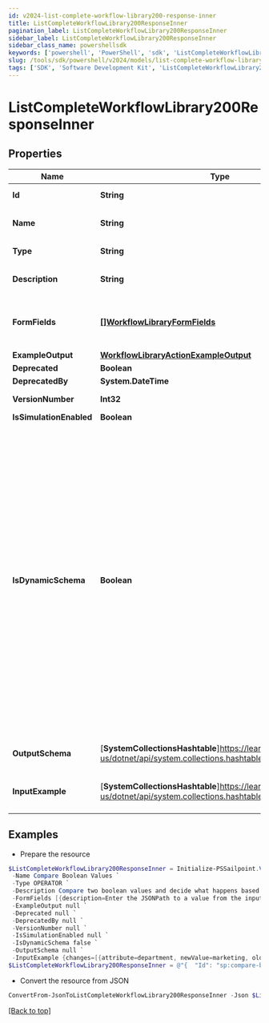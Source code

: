 ```yaml
---
id: v2024-list-complete-workflow-library200-response-inner
title: ListCompleteWorkflowLibrary200ResponseInner
pagination_label: ListCompleteWorkflowLibrary200ResponseInner
sidebar_label: ListCompleteWorkflowLibrary200ResponseInner
sidebar_class_name: powershellsdk
keywords: ['powershell', 'PowerShell', 'sdk', 'ListCompleteWorkflowLibrary200ResponseInner', 'V2024ListCompleteWorkflowLibrary200ResponseInner'] 
slug: /tools/sdk/powershell/v2024/models/list-complete-workflow-library200-response-inner
tags: ['SDK', 'Software Development Kit', 'ListCompleteWorkflowLibrary200ResponseInner', 'V2024ListCompleteWorkflowLibrary200ResponseInner']
---
```



# ListCompleteWorkflowLibrary200ResponseInner

## Properties

Name | Type | Description | Notes
------------ | ------------- | ------------- | -------------
**Id** | **String** | Operator ID. | [optional] 
**Name** | **String** | Operator friendly name | [optional] 
**Type** | **String** | Operator type | [optional] 
**Description** | **String** | Description of the operator | [optional] 
**FormFields** | [**[]WorkflowLibraryFormFields**](workflow-library-form-fields) | One or more inputs that the operator accepts | [optional] 
**ExampleOutput** | [**WorkflowLibraryActionExampleOutput**](workflow-library-action-example-output) |  | [optional] 
**Deprecated** | **Boolean** |  | [optional] 
**DeprecatedBy** | **System.DateTime** |  | [optional] 
**VersionNumber** | **Int32** | Version number | [optional] 
**IsSimulationEnabled** | **Boolean** |  | [optional] 
**IsDynamicSchema** | **Boolean** | Determines whether the dynamic output schema is returned in place of the action's output schema. The dynamic schema lists non-static properties, like properties of a workflow form where each form has different fields. These will be provided dynamically based on available form fields. | [optional] 
**OutputSchema** | [**SystemCollectionsHashtable**]https://learn.microsoft.com/en-us/dotnet/api/system.collections.hashtable?view=net-9.0 | Example output schema | [optional] 
**InputExample** | [**SystemCollectionsHashtable**]https://learn.microsoft.com/en-us/dotnet/api/system.collections.hashtable?view=net-9.0 | Example trigger payload if applicable | [optional] 

## Examples

- Prepare the resource
```powershell
$ListCompleteWorkflowLibrary200ResponseInner = Initialize-PSSailpoint.V2024ListCompleteWorkflowLibrary200ResponseInner  -Id sp:compare-boolean `
 -Name Compare Boolean Values `
 -Type OPERATOR `
 -Description Compare two boolean values and decide what happens based on the result. `
 -FormFields [{description=Enter the JSONPath to a value from the input to compare to Variable B., helpText=, label=Variable A, name=variableA.$, required=true, type=text}, {helpText=Select an operation., label=Operation, name=operator, options=[{label=Equals, value=BooleanEquals}], required=true, type=select}, {description=Enter the JSONPath to a value from the input to compare to Variable A., helpText=, label=Variable B, name=variableB.$, required=false, type=text}, {description=Enter True or False., helpText=, label=Variable B, name=variableB, required=false, type=text}] `
 -ExampleOutput null `
 -Deprecated null `
 -DeprecatedBy null `
 -VersionNumber null `
 -IsSimulationEnabled null `
 -IsDynamicSchema false `
 -OutputSchema null `
 -InputExample {changes=[{attribute=department, newValue=marketing, oldValue=sales}, {attribute=manager, newValue={id=ee769173319b41d19ccec6c235423236c, name=mean.guy, type=IDENTITY}, oldValue={id=ee769173319b41d19ccec6c235423237b, name=nice.guy, type=IDENTITY}}, {attribute=email, newValue=john.doe@gmail.com, oldValue=john.doe@hotmail.com}], identity={id=ee769173319b41d19ccec6cea52f237b, name=john.doe, type=IDENTITY}}
$ListCompleteWorkflowLibrary200ResponseInner = @"{  "Id": "sp:compare-boolean", "Name": "Compare Boolean Values", "Type": "OPERATOR", "Description": "Compare two boolean values and decide what happens based on the result.", "FormFields": [{"description":"Enter the JSONPath to a value from the input to compare to Variable B.", "helpText":null, "label":"Variable A", "name": "variableA.$", "required": true, "type": "text}"}, {"helpText":"Select an operation.", "label": "Operation", "name": "operator", "options":[{"label": "Equals", "value": "BooleanEquals}]", "required": true, "type": "select}"}, {"description":"Enter the JSONPath to a value from the input to compare to Variable A.", "helpText":null, "label":"Variable B", "name": "variableB.$", "required": false, "type": "text}"}, {"description":"Enter True or False.", "helpText":null, "label":"Variable B", "name": "variableB", "required": false, "type": "text}]", "ExampleOutput": null, "Deprecated": null, "DeprecatedBy": null, "VersionNumber": null, "IsSimulationEnabled": null, "IsDynamicSchema": false, "OutputSchema": null, "InputExample": {"changes":[{"attribute": "department", "newValue": "marketing", "oldValue": "sales}"}, {"attribute": "manager", "newValue":{"id": "ee769173319b41d19ccec6c235423236c", "name": "mean.guy", "type": "IDENTITY}", "oldValue":{"id": "ee769173319b41d19ccec6c235423237b", "name": "nice.guy", "type": "IDENTITY}}"}}}, {"attribute": "email", "newValue": "john.doe@gmail.com", "oldValue": "john.doe@hotmail.com}]", "identity":{"id": "ee769173319b41d19ccec6cea52f237b", "name": "john.doe", "type": "IDENTITY}}" }}]}}]}]}"@
```

- Convert the resource from JSON
```powershell
ConvertFrom-JsonToListCompleteWorkflowLibrary200ResponseInner -Json $ListCompleteWorkflowLibrary200ResponseInner
```


[[Back to top]](#) 

